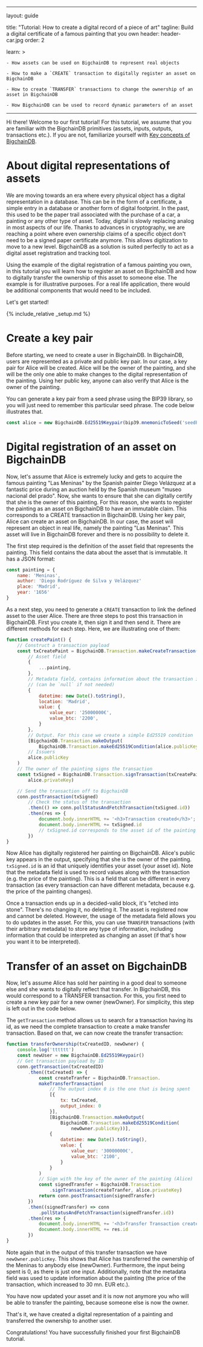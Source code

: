 
---
layout: guide

title: "Tutorial: How to create a digital record of a piece of art"
tagline: Build a digital certificate of a famous painting that you own
header: header-car.jpg
order: 2

learn: >

    - How assets can be used on BigchainDB to represent real objects

    - How to make a `CREATE` transaction to digitally register an asset on BigchainDB

    - How to create `TRANSFER` transactions to change the ownership of an asset in BigchainDB

    - How BigchainDB can be used to record dynamic parameters of an asset

---

Hi there! Welcome to our first tutorial! For this tutorial, we assume that you are familiar with the BigchainDB primitives (assets, inputs, outputs, transactions etc.). If you are not, familiarize yourself with [Key concepts of BigchainDB](../key-concepts-of-bigchaindb/).

# About digital representations of assets

We are moving towards an era where every physical object has a digital representation in a database. This can be in the form of a certificate, a simple entry in a database or another form of digital footprint. In the past, this used to be the paper trail associated with the purchase of a car, a painting or any other type of asset. Today, digital is slowly replacing analog in most aspects of our life. Thanks to advances in cryptography, we are reaching a point where even ownership claims of a specific object don't need to be a signed paper certificate anymore. This allows digitization to move to a new level. BigchainDB as a solution is suited perfectly to act as a digital asset registration and tracking tool.  

Using the example of the digital registration of a famous painting you own, in this tutorial you will learn how to register an asset on BigchainDB and how to digitally transfer the ownership of this asset to someone else. The example is for illustrative purposes. For a real life application, there would be additional components that would need to be included.

Let's get started!

{% include_relative _setup.md %}

# Create a key pair

Before starting, we need to create a user in BigchainDB. In BigchainDB, users are represented as a private and public key pair. In our case, a key pair for Alice will be created. Alice will be the owner of the painting, and she will be the only one able to make changes to the digital representation of the painting. Using her public key, anyone can also verify that Alice is the owner of the painting.

You can generate a key pair from a seed phrase using the BIP39 library, so you will just need to remember this particular seed phrase. The code below illustrates that.

```js
const alice = new BigchainDB.Ed25519Keypair(bip39.mnemonicToSeed('seedPhrase').slice(0,32))
```

# Digital registration of an asset on BigchainDB

Now, let's assume that Alice is extremely lucky and gets to acquire the famous painting "Las Meninas" by the Spanish painter Diego Velázquez at a fantastic price during an auction held by the Spanish museum "museo nacional del prado". Now, she wants to ensure that she can digitally certify that she is the owner of this painting. For this reason, she wants to register the painting as an asset on BigchainDB to have an immutable claim. This corresponds to a CREATE transaction in BigchainDB. Using her key pair, Alice can create an asset on BigchainDB. In our case, the asset will represent an object in real life, namely the painting "Las Meninas". This asset will live in BigchainDB forever and there is no possibility to delete it.

The first step required is the definition of the asset field that represents the painting. This field contains the data about the asset that is immutable. It has a JSON format:

```js
const painting = {
    name: 'Meninas',
    author: 'Diego Rodríguez de Silva y Velázquez'
    place: 'Madrid',
    year: '1656'
}
```

As a next step, you need to generate a `CREATE` transaction to link the defined asset to the user Alice. There are three steps to post this transaction in BigchainDB. First you create it, then sign it and then send it. There are different methods for each step. Here, we are illustrating one of them:

```js
function createPaint() {
    // Construct a transaction payload
    const txCreatePaint = BigchainDB.Transaction.makeCreateTransaction(
        // Asset field
        {
            ...painting,
        },
        // Metadata field, contains information about the transaction itself
        // (can be `null` if not needed)
        {
            datetime: new Date().toString(),
            location: 'Madrid',
            value: {
                value_eur: '25000000€',
                value_btc: '2200',
            }
        },
        // Output. For this case we create a simple Ed25519 condition
        [BigchainDB.Transaction.makeOutput(
            BigchainDB.Transaction.makeEd25519Condition(alice.publicKey))],
        // Issuers
        alice.publicKey
    )
    // The owner of the painting signs the transaction
    const txSigned = BigchainDB.Transaction.signTransaction(txCreatePaint,
        alice.privateKey)

    // Send the transaction off to BigchainDB
    conn.postTransaction(txSigned)
        // Check the status of the transaction
        .then(() => conn.pollStatusAndFetchTransaction(txSigned.id))
        .then(res => {
            document.body.innerHTML += '<h3>Transaction created</h3>';
            document.body.innerHTML += txSigned.id
            // txSigned.id corresponds to the asset id of the painting
        })
}
```

Now Alice has digitally registered her painting on BigchainDB. Alice's public key appears in the output, specifying that she is the owner of the painting. `txSigned.id` is an id that uniquely identifies your asset (your asset id). Note that the metadata field is used to record values along with the transaction (e.g. the price of the painting). This is a field that can be different in every transaction (as every transaction can have different metadata, because e.g. the price of the painting changes).

Once a transaction ends up in a decided-valid block, it's "etched into stone". There's no changing it, no deleting it. The asset is registered now and cannot be deleted. However, the usage of the metadata field allows you to do updates in the asset. For this, you can use `TRANSFER` transactions (with their arbitrary metadata) to store any type of information, including information that could be interpreted as changing an asset (if that's how you want it to be interpreted).

# Transfer of an asset on BigchainDB

Now, let's assume Alice has sold her painting in a good deal to someone else and she wants to digitally reflect that transfer. In BigchainDB, this would correspond to a TRANSFER transaction. For this, you first need to create a new key pair for a new owner (newOwner). For simplicity, this step is left out in the code below.

The `getTransaction` method allows us to search for a transaction having its id, as we need the complete transaction to create a make transfer transaction.
Based on that, we can now create the transfer transaction:

```js
function transferOwnership(txCreatedID, newOwner) {
    console.log('tttttt')
    const newUser = new BigchainDB.Ed25519Keypair()
    // Get transaction payload by ID
    conn.getTransaction(txCreatedID)
        .then((txCreated) => {
            const createTranfer = BigchainDB.Transaction.
            makeTransferTransaction(
                // The output index 0 is the one that is being spent
                [{
                    tx: txCreated,
                    output_index: 0
                }],
                [BigchainDB.Transaction.makeOutput(
                    BigchainDB.Transaction.makeEd25519Condition(
                        newOwner.publicKey))],
                {
                    datetime: new Date().toString(),
                    value: {
                        value_eur: '30000000€',
                        value_btc: '2100',
                    }
                }
            )
            // Sign with the key of the owner of the painting (Alice)
            const signedTransfer = BigchainDB.Transaction
                .signTransaction(createTranfer, alice.privateKey)
            return conn.postTransaction(signedTransfer)
        })
        .then((signedTransfer) => conn
            .pollStatusAndFetchTransaction(signedTransfer.id))
        .then(res => {
            document.body.innerHTML += '<h3>Transfer Transaction created</h3>'
            document.body.innerHTML += res.id
        })
}
```

Note again that in the output of this transfer transaction we have `newOwner.publicKey`. This shows that Alice has transferred the ownership of the Meninas to anybody else (newOwner). Furthermore, the input being spent is 0, as there is just one input. Additionally, note that the metadata field was used to update information about the painting (the price of the transaction, which increased to 30 mn. EUR etc.).

You have now updated your asset and it is now not anymore you who will be able to transfer the painting, because someone else is now the owner.

That's it, we have created a digital representation of a painting and transferred the ownership to another user.

Congratulations! You have successfully finished your first BigchainDB tutorial.
